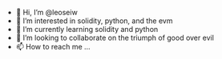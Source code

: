 - 👋 Hi, I’m @leoseiw
- 👀 I’m interested in solidity, python, and the evm
- 🌱 I’m currently learning solidity and python
- 💞️ I’m looking to collaborate on the triumph of good over evil
- 📫 How to reach me ...

<!---
leoseiw/leoseiw is a ✨ special ✨ repository because its `README.md` (this file) appears on your GitHub profile.
You can click the Preview link to take a look at your changes.
--->
